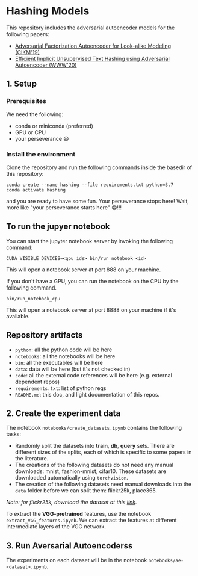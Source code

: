 # Hashing Models

This repository includes the adversarial autoencoder models for the following papers:
* [Adversarial Factorization Autoencoder for Look-alike Modeling (CIKM'19)](https://dl.acm.org/doi/abs/10.1145/3357384.3357807)
* [Efficient Implicit Unsupervised Text Hashing using Adversarial Autoencoder (WWW'20)](https://dl.acm.org/doi/abs/10.1145/3366423.3380150)

## 1. Setup

### Prerequisites

We need the following:

* conda or miniconda (preferred)
* GPU or CPU
* your perseverance :smiley:

### Install the environment

Clone the repository and run the following commands inside the basedir of this repository:

```
conda create --name hashing --file requirements.txt python=3.7
conda activate hashing
```

and you are ready to have some fun. Your perseverance stops here! Wait, more like "your perseverance starts here" :grin:!!!

## To run the jupyer notebook

You can start the jupyter notebook server by invoking the following command:

```
CUDA_VISIBLE_DEVICES=<gpu ids> bin/run_notebook <id>
```

This will open a notebook server at port 888<id> on your machine.

If you don't have a GPU, you can run the notebook on the CPU by the following command.

```
bin/run_notebook_cpu
```

This will open a notebook server at port 8888 on your machine if it's available.

## Repository artifacts

* `python`: all the python code will be here
* `notebooks`: all the notebooks will be here
* `bin`: all the executables will be here
* `data`: data will be here (but it's not checked in)
* `code`: all the external code references will be here (e.g. external dependent repos)
* `requirements.txt`: list of python reqs
* `README.md`: this doc, and light documentation of this repos.

## 2. Create the experiment data

The notebook `notebooks/create_datasets.ipynb` contains the following tasks:

* Randomly split the datasets into **train**, **db**, **query** sets. There are different sizes of the splits, each of which is specific to some papers in the literature.
* The creations of the following datasets do not need any manual downloads: mnist, fashion-mnist, cifar10. These datasets are downloaded automatically using `torchvision`.
* The creation of the following datasets need manual downloads into the `data` folder before we can split them: flickr25k, place365.

*Note: for flickr25k, download the dataset at this [link](https://bit.ly/2TDLKjc).*

To extract the **VGG-pretrained** features, use the notebook `extract_VGG_features.ipynb`. We can extract the features at different intermediate layers of the VGG network.

## 3. Run Aversarial Autoencoderss

The experiments on each dataset will be in the notebook `notebooks/ae-<dataset>.ipynb`. 